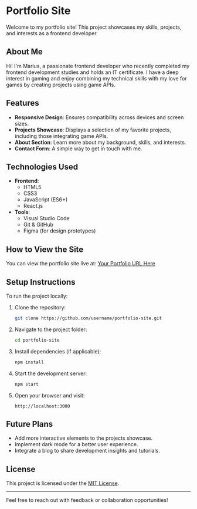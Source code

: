 # Portfolio Site

Welcome to my portfolio site! This project showcases my skills, projects, and interests as a frontend developer.

## About Me

Hi! I'm Marius, a passionate frontend developer who recently completed my frontend development studies and holds an IT certificate. I have a deep interest in gaming and enjoy combining my technical skills with my love for games by creating projects using game APIs.

## Features

- **Responsive Design**: Ensures compatibility across devices and screen sizes.
- **Projects Showcase**: Displays a selection of my favorite projects, including those integrating game APIs.
- **About Section**: Learn more about my background, skills, and interests.
- **Contact Form**: A simple way to get in touch with me.

## Technologies Used

- **Frontend**:
  - HTML5
  - CSS3
  - JavaScript (ES6+)
  - React.js
- **Tools**:
  - Visual Studio Code
  - Git & GitHub
  - Figma (for design prototypes)

## How to View the Site

You can view the portfolio site live at: [Your Portfolio URL Here](#)

## Setup Instructions

To run the project locally:

1. Clone the repository:
   ```bash
   git clone https://github.com/username/portfolio-site.git
   ```
2. Navigate to the project folder:
   ```bash
   cd portfolio-site
   ```
3. Install dependencies (if applicable):
   ```bash
   npm install
   ```
4. Start the development server:
   ```bash
   npm start
   ```
5. Open your browser and visit:
   ```
   http://localhost:3000
   ```

## Future Plans

- Add more interactive elements to the projects showcase.
- Implement dark mode for a better user experience.
- Integrate a blog to share development insights and tutorials.

## License

This project is licensed under the [MIT License](LICENSE).

---

Feel free to reach out with feedback or collaboration opportunities!